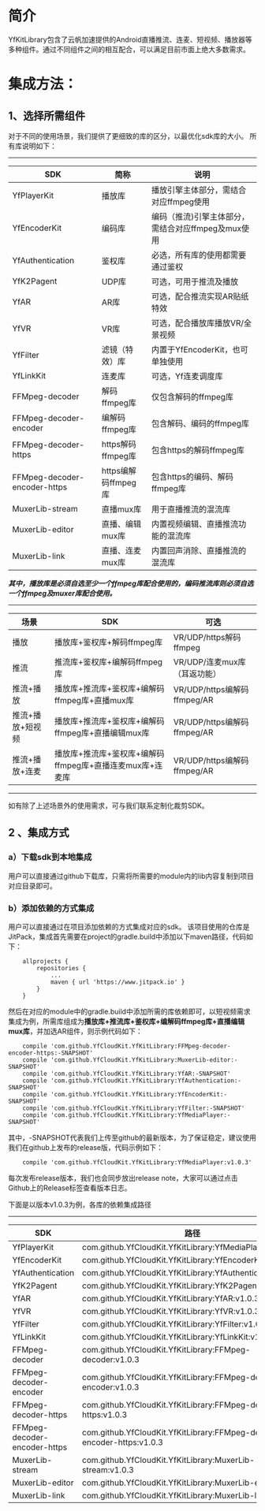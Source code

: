 # 简介

YfKitLibrary包含了云帆加速提供的Android直播推流、连麦、短视频、播放器等多种组件。通过不同组件之间的相互配合，可以满足目前市面上绝大多数需求。

# 集成方法：

## 1、选择所需组件
对于不同的使用场景，我们提供了更细致的库的区分，以最优化sdk库的大小。
所有库说明如下：

---

SDK | 简称 | 说明
---|---|---
YfPlayerKit | 播放库 | 播放引擎主体部分，需结合对应ffmpeg使用
YfEncoderKit | 编码库 | 编码（推流)引擎主体部分，需结合对应ffmpeg及mux使用
YfAuthentication | 鉴权库 | 必选，所有库的使用都需要通过鉴权
YfK2Pagent | UDP库 | 可选，可用于推流及播放
YfAR | AR库 | 可选，配合推流实现AR贴纸特效
YfVR | VR库 | 可选，配合播放库播放VR/全景视频
YfFilter | 滤镜（特效）库 | 内置于YfEncoderKit，也可单独使用
YfLinkKit | 连麦库 | 可选，Yf连麦调度库
FFMpeg-decoder | 解码ffmpeg库 | 仅包含解码的ffmpeg库
FFMpeg-decoder-encoder | 编解码ffmpeg库 | 包含解码、编码的ffmpeg库
FFMpeg-decoder-https | https解码ffmpeg库 | 包含https的解码ffmpeg库
FFMpeg-decoder-encoder-https| https编解码ffmpeg库 | 包含https的编码、解码ffmpeg库
MuxerLib-stream| 直播mux库 | 用于直播推流的混流库
MuxerLib-editor| 直播、编辑mux库 | 内置视频编辑、直播推流功能的混流库
MuxerLib-link| 直播、连麦mux库 | 内置回声消除、直播推流的混流库

***其中，播放库是必须自选至少一个ffmpeg库配合使用的，编码推流库则必须自选一个ffmpeg及muxer库配合使用。***

---

场景 | SDK | 可选
---|---|---
播放 | 播放库+鉴权库+解码ffmpeg库| VR/UDP/https解码ffmpeg
推流 | 推流库+鉴权库+编解码ffmpeg库|  VR/UDP/连麦mux库（耳返功能）
推流+播放 | 播放库+推流库+鉴权库+编解码ffmpeg库+直播mux库 |VR/UDP/https编解码ffmpeg/AR
推流+播放+短视频| 播放库+推流库+鉴权库+编解码ffmpeg库+直播编辑mux库 | 	VR/UDP/https编解码ffmpeg/AR
推流+播放+连麦 | 播放库+推流库+鉴权库+编解码ffmpeg库+直播连麦mux库+连麦库 | VR/UDP/https编解码ffmpeg/AR

---

如有除了上述场景外的使用需求，可与我们联系定制化裁剪SDK。

## 2 、集成方式

### a）下载sdk到本地集成
用户可以直接通过github下载库，只需将所需要的module内的lib内容复制到项目对应目录即可。

### b）添加依赖的方式集成
用户可以直接通过在项目添加依赖的方式集成对应的sdk。
该项目使用的仓库是JitPack，集成首先需要在project的gradle.build中添加以下maven路径，代码如下：

```
    allprojects {
		repositories {
			...
			maven { url 'https://www.jitpack.io' }
		}
	}
```

然后在对应的module中的gradle.build中添加所需的库依赖即可，以短视频需求集成为例，所需库组成为**播放库+推流库+鉴权库+编解码ffmpeg库+直播编辑mux库**，并加选AR组件，则示例代码如下：

```
    compile 'com.github.YfCloudKit.YfKitLibrary:FFMpeg-decoder-encoder-https:-SNAPSHOT'
    compile 'com.github.YfCloudKit.YfKitLibrary:MuxerLib-editor:-SNAPSHOT'
    compile 'com.github.YfCloudKit.YfKitLibrary:YfAR:-SNAPSHOT'
    compile 'com.github.YfCloudKit.YfKitLibrary:YfAuthentication:-SNAPSHOT'
    compile 'com.github.YfCloudKit.YfKitLibrary:YfEncoderKit:-SNAPSHOT'
    compile 'com.github.YfCloudKit.YfKitLibrary:YfFilter:-SNAPSHOT'
    compile 'com.github.YfCloudKit.YfKitLibrary:YfMediaPlayer:-SNAPSHOT'
```

其中，-SNAPSHOT代表我们上传至github的最新版本，为了保证稳定，建议使用我们在github上发布的release版，代码示例如下：
```
    compile 'com.github.YfCloudKit.YfKitLibrary:YfMediaPlayer:v1.0.3'
```

每次发布release版本，我们也会同步放出release note，大家可以通过点击Github上的Release标签查看版本日志。

下面是以版本v1.0.3为例，各库的依赖集成路径

--- 

SDK | 路径
---|---
YfPlayerKit | com.github.YfCloudKit.YfKitLibrary:YfMediaPlayer:v1.0.3
YfEncoderKit | com.github.YfCloudKit.YfKitLibrary:YfEncoderKit:v1.0.3
YfAuthentication | com.github.YfCloudKit.YfKitLibrary:YfAuthentication:v1.0.3
YfK2Pagent | com.github.YfCloudKit.YfKitLibrary:YfK2Pagent:v1.0.3
YfAR |  com.github.YfCloudKit.YfKitLibrary:YfAR:v1.0.3
YfVR |  com.github.YfCloudKit.YfKitLibrary:YfVR:v1.0.3
YfFilter | com.github.YfCloudKit.YfKitLibrary:YfFilter:v1.0.3
YfLinkKit | com.github.YfCloudKit.YfKitLibrary:YfLinkKit:v1.0.3
FFMpeg-decoder | com.github.YfCloudKit.YfKitLibrary:FFMpeg-decoder:v1.0.3
FFMpeg-decoder-encoder | com.github.YfCloudKit.YfKitLibrary:FFMpeg-decoder-encoder:v1.0.3
FFMpeg-decoder-https | com.github.YfCloudKit.YfKitLibrary:FFMpeg-decoder-https:v1.0.3
FFMpeg-decoder-encoder-https| com.github.YfCloudKit.YfKitLibrary:FFMpeg-decoder-encoder-https:v1.0.3
MuxerLib-stream| com.github.YfCloudKit.YfKitLibrary:MuxerLib-stream:v1.0.3
MuxerLib-editor|com.github.YfCloudKit.YfKitLibrary:MuxerLib-editor:v1.0.3
MuxerLib-link| com.github.YfCloudKit.YfKitLibrary:MuxerLib-link:v1.0.3